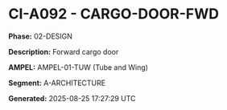 # CI-A092 - CARGO-DOOR-FWD

**Phase:** 02-DESIGN

**Description:** Forward cargo door

**AMPEL:** AMPEL-01-TUW (Tube and Wing)

**Segment:** A-ARCHITECTURE

**Generated:** 2025-08-25 17:27:29 UTC
